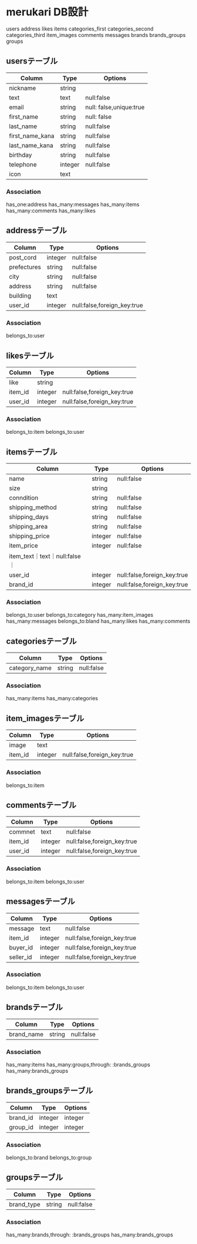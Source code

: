 # merukari DB設計
users
address
likes
items
categories_first
categories_second
categories_third
item_images
comments
messages
brands
brands_groups
groups

## usersテーブル
|Column|Type|Options|
|------|----|-------|
|nickname|string| |
|text|text|null:false|
|email|string|null: false,unique:true|
|first_name|string|null: false|
|last_name|string|null:false|
|first_name_kana|string|null:false|
|last_name_kana|string|null:false|
|birthday|string|null:false|
|telephone|integer|null:false|
|icon|text||
### Association
has_one:address
has_many:messages
has_many:items
has_many:comments
has_many:likes


## addressテーブル
|Column|Type|Options|
|------|----|-------|
|post_cord|integer|null:false|
|prefectures|string|null:false|
|city|string|null:false|
|address|string|null:false|
|building|text||
|user_id|integer|null:false,foreign_key:true|
### Association
belongs_to:user


## likesテーブル
|Column|Type|Options|
|------|----|-------|
|like|string||
|item_id|integer|null:false,foreign_key:true|
|user_id|integer|null:false,foreign_key:true|
### Association
belongs_to:item
belongs_to:user


## itemsテーブル
|Column|Type|Options|
|------|----|-------|
|name|string|null:false|
|size|string||
|conndition|string|null:false|
|shipping_method|string|null:false|
|shipping_days|string|null:false|
|shipping_area|string|null:false|
|shipping_price|integer|null:false|
|item_price|integer|null:false|
|item_text｜text｜null:false｜
|user_id|integer|null:false,foreign_key:true|
|brand_id|integer|null:false,foreign_key:true|
### Association
belongs_to:user
belongs_to:category
has_many:item_images
has_many:messages
belongs_to:bland
has_many:likes
has_many:comments


## categoriesテーブル
|Column|Type|Options|
|------|----|-------|
|category_name|string|null:false|
### Association
has_many:items
has_many:categories


## item_imagesテーブル
|Column|Type|Options|
|------|----|-------|
|image|text||
|item_id|integer|null:false,foreign_key:true|
### Association
belongs_to:item


## commentsテーブル
|Column|Type|Options|
|------|----|-------|
|commnet|text|null:false|
|item_id|integer|null:false,foreign_key:true|
|user_id|integer|null:false,foreign_key:true|
### Association
belongs_to:item
belongs_to:user


## messagesテーブル
|Column|Type|Options|
|------|----|-------|
|message|text|null:false|
|item_id|integer|null:false,foreign_key:true|
|buyer_id|integer|null:false,foreign_key:true|
|seller_id|integer|null:false,foreign_key:true|
### Association
belongs_to:item
belongs_to:user


## brandsテーブル
|Column|Type|Options|
|------|----|-------|
|brand_name|string|null:false|
### Association
has_many:items
has_many:groups,through: :brands_groups
has_many:brands_groups


## brands_groupsテーブル
|Column|Type|Options|
|------|----|-------|
|brand_id|integer|integer|null:false,foreign_key:true|
|group_id|integer|integer|null:false,foreign_key:true|
### Association
belongs_to:brand
belongs_to:group


## groupsテーブル
|Column|Type|Options|
|------|----|-------|
|brand_type|string|null:false|
### Association
has_many:brands,through: :brands_groups
has_many:brands_groups




































